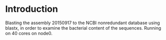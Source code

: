# Introduction
Blasting the assembly 20150917 to the NCBI nonredundant database using blastx, in order to examine the bacterial content of the sequences. Running on 40 cores on node0.

